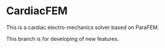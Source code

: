# CardiacFEM
This is a cardiac electro-mechanics solver based on ParaFEM.

This branch is for developing of new features.

